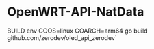 # OpenWRT-API-NatData

BUILD
env GOOS=linux GOARCH=arm64 go build github.com/zerodev/oled_api_zerodev`